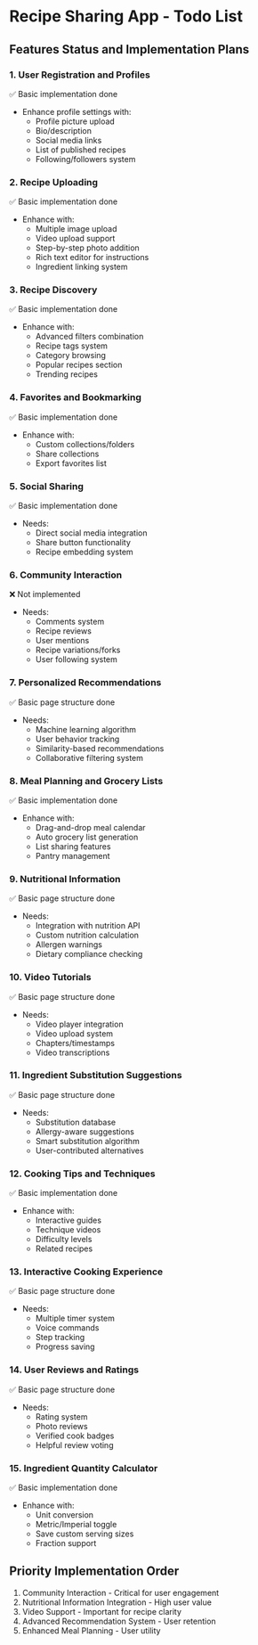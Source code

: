 # Recipe Sharing App - Todo List

## Features Status and Implementation Plans

### 1. User Registration and Profiles
✅ Basic implementation done
- Enhance profile settings with:
  - Profile picture upload
  - Bio/description
  - Social media links
  - List of published recipes
  - Following/followers system

### 2. Recipe Uploading
✅ Basic implementation done
- Enhance with:
  - Multiple image upload
  - Video upload support
  - Step-by-step photo addition
  - Rich text editor for instructions
  - Ingredient linking system

### 3. Recipe Discovery
✅ Basic implementation done
- Enhance with:
  - Advanced filters combination
  - Recipe tags system
  - Category browsing
  - Popular recipes section
  - Trending recipes

### 4. Favorites and Bookmarking
✅ Basic implementation done
- Enhance with:
  - Custom collections/folders
  - Share collections
  - Export favorites list

### 5. Social Sharing
✅ Basic implementation done
- Needs:
  - Direct social media integration
  - Share button functionality
  - Recipe embedding system

### 6. Community Interaction
❌ Not implemented
- Needs:
  - Comments system
  - Recipe reviews
  - User mentions
  - Recipe variations/forks
  - User following system

### 7. Personalized Recommendations
✅ Basic page structure done
- Needs:
  - Machine learning algorithm
  - User behavior tracking
  - Similarity-based recommendations
  - Collaborative filtering system

### 8. Meal Planning and Grocery Lists
✅ Basic implementation done
- Enhance with:
  - Drag-and-drop meal calendar
  - Auto grocery list generation
  - List sharing features
  - Pantry management

### 9. Nutritional Information
✅ Basic page structure done
- Needs:
  - Integration with nutrition API
  - Custom nutrition calculation
  - Allergen warnings
  - Dietary compliance checking

### 10. Video Tutorials
✅ Basic page structure done
- Needs:
  - Video player integration
  - Video upload system
  - Chapters/timestamps
  - Video transcriptions

### 11. Ingredient Substitution Suggestions
✅ Basic page structure done
- Needs:
  - Substitution database
  - Allergy-aware suggestions
  - Smart substitution algorithm
  - User-contributed alternatives

### 12. Cooking Tips and Techniques
✅ Basic implementation done
- Enhance with:
  - Interactive guides
  - Technique videos
  - Difficulty levels
  - Related recipes

### 13. Interactive Cooking Experience
✅ Basic page structure done
- Needs:
  - Multiple timer system
  - Voice commands
  - Step tracking
  - Progress saving

### 14. User Reviews and Ratings
✅ Basic page structure done
- Needs:
  - Rating system
  - Photo reviews
  - Verified cook badges
  - Helpful review voting

### 15. Ingredient Quantity Calculator
✅ Basic implementation done
- Enhance with:
  - Unit conversion
  - Metric/Imperial toggle
  - Save custom serving sizes
  - Fraction support

## Priority Implementation Order

1. Community Interaction - Critical for user engagement
2. Nutritional Information Integration - High user value
3. Video Support - Important for recipe clarity
4. Advanced Recommendation System - User retention
5. Enhanced Meal Planning - User utility
